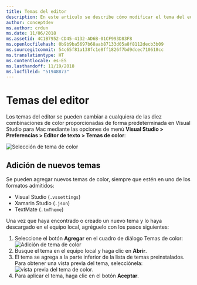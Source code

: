 ```yaml
---
title: Temas del editor
description: En este artículo se describe cómo modificar el tema del editor o agregar el suyo propio en Visual Studio para Mac
author: conceptdev
ms.author: crdun
ms.date: 11/06/2018
ms.assetid: 4C1B7952-CD45-4132-AD6B-01CF993D83F8
ms.openlocfilehash: 0b9b9ba5697b68aab87133d05a8f8112decb3b09
ms.sourcegitcommit: 54c65f81a138fc1e8ff1826f7bd9dcec710618cc
ms.translationtype: HT
ms.contentlocale: es-ES
ms.lasthandoff: 11/19/2018
ms.locfileid: "51948873"
---
```

# <a name="editor-themes"></a>Temas del editor

Los temas del editor se pueden cambiar a cualquiera de las diez combinaciones de color proporcionadas de forma predeterminada en Visual Studio para Mac mediante las opciones de menú **Visual Studio > Preferencias > Editor de texto > Temas de color**:

![Selección de tema de color](media/source-editor-image17.png)

## <a name="adding-new-themes"></a>Adición de nuevos temas

Se pueden agregar nuevos temas de color, siempre que estén en uno de los formatos admitidos:

* Visual Studio (`.vssettings`)
* Xamarin Studio (`.json`)
* TextMate (`.tmTheme`)

Una vez que haya encontrado o creado un nuevo tema y lo haya descargado en el equipo local, agréguelo con los pasos siguientes:

1. Seleccione el botón **Agregar** en el cuadro de diálogo Temas de color: ![Adición de tema de color](media/source-editor-image20.png)
2. Busque el tema en el equipo local y haga clic en **Abrir**.
3. El tema se agrega a la parte inferior de la lista de temas preinstalados. Para obtener una vista previa del tema, selecciónela: ![vista previa del tema de color](media/source-editor-image21.png).
4. Para aplicar el tema, haga clic en el botón **Aceptar**.
